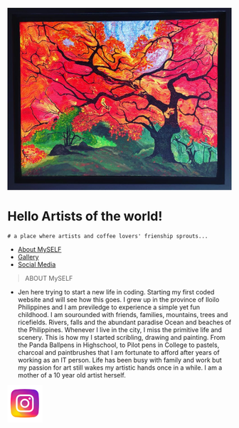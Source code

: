 <a href="http://2cupsofart.com"><img src="firetree.jpg" title="FireTree" alt="2cupsofart"></a>

# Hello Artists of the world!

    # a place where artists and coffee lovers' frienship sprouts...

- [About MySELF](#aboutmyself)
- [Gallery](#gallery)
- [Social Media](#socialmedia)

> ABOUT MySELF

- Jen here trying to start a new life in coding. Starting my first coded website and will see how this goes. 
I grew up in the province of Iloilo Philippines and I am previledge to experience a simple yet fun childhood. I am sourounded with friends, families, mountains, trees and ricefields. Rivers, falls and the abundant paradise Ocean and beaches of the Philippines. Whenever I live in the city, I miss the primitive life and scenery. This is how my I started scribling, drawing and painting. From the Panda Ballpens in Highschool, to Pilot pens in College to pastels, charcoal and paintbrushes that I am fortunate to afford after years of working as an IT person. Life has been busy with family and work but my passion for art still wakes my artistic hands once in a while. I am a mother of a 10 year old artist herself. 

<a href="http://www.instagram.com/jenandjaina/"><img src="https://github.com/jenskye/2cupsofart/blob/master/instagram.jpg" title="Instagaram" alt="Instalink"></a>


